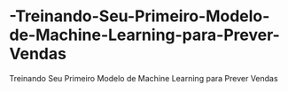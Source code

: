 # -Treinando-Seu-Primeiro-Modelo-de-Machine-Learning-para-Prever-Vendas
 Treinando Seu Primeiro Modelo de Machine Learning para Prever Vendas
